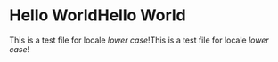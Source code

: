 # <span data-ttu-id="bb485-101">Hello World</span><span class="sxs-lookup"><span data-stu-id="bb485-101">Hello World</span></span>

<span data-ttu-id="bb485-102">This is a test file for locale *lower case*!</span><span class="sxs-lookup"><span data-stu-id="bb485-102">This is a test file for locale *lower case*!</span></span>
